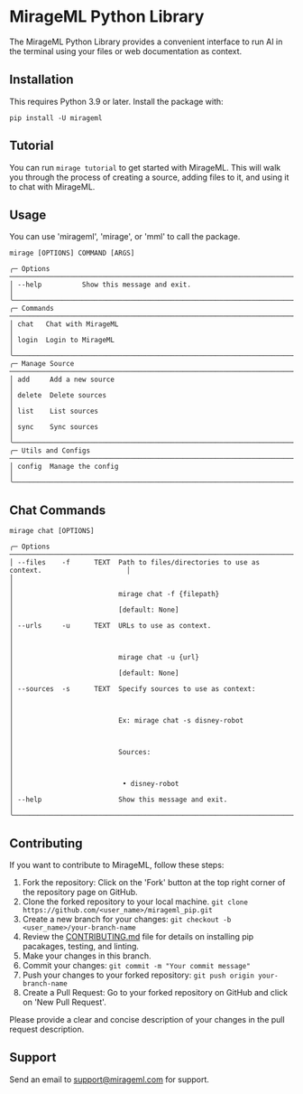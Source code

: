 # MirageML Python Library

The MirageML Python Library provides a convenient interface to run AI in the terminal using your files or web documentation as context.

## Installation

This requires Python 3.9 or later. Install the package with:

```
pip install -U mirageml
```

## Tutorial
You can run `mirage tutorial` to get started with MirageML. This will walk you through the process of creating a source, adding files to it, and using it to chat with MirageML.

## Usage
You can use 'mirageml', 'mirage', or 'mml' to call the package.
```
mirage [OPTIONS] COMMAND [ARGS]
```
```
╭─ Options ─────────────────────────────────────────────────────────────────────────────────╮
│ --help          Show this message and exit.                                               │
╰───────────────────────────────────────────────────────────────────────────────────────────╯
╭─ Commands ────────────────────────────────────────────────────────────────────────────────╮
│ chat   Chat with MirageML                                                                 │
│ login  Login to MirageML                                                                  │
╰───────────────────────────────────────────────────────────────────────────────────────────╯
╭─ Manage Source ───────────────────────────────────────────────────────────────────────────╮
│ add     Add a new source                                                                  │
│ delete  Delete sources                                                                    │
│ list    List sources                                                                      │
│ sync    Sync sources                                                                      │
╰───────────────────────────────────────────────────────────────────────────────────────────╯
╭─ Utils and Configs ───────────────────────────────────────────────────────────────────────╮
│ config  Manage the config                                                                 │
╰───────────────────────────────────────────────────────────────────────────────────────────╯
```

## Chat Commands
```
mirage chat [OPTIONS]
```
```
╭─ Options ─────────────────────────────────────────────────────────────────────────────────╮
│ --files    -f      TEXT  Path to files/directories to use as context.                     │
│                                                                                           │
│                          mirage chat -f {filepath}                                        │
│                          [default: None]                                                  │
│ --urls     -u      TEXT  URLs to use as context.                                          │
│                                                                                           │
│                          mirage chat -u {url}                                             │
│                          [default: None]                                                  │
│ --sources  -s      TEXT  Specify sources to use as context:                               │
│                                                                                           │
│                          Ex: mirage chat -s disney-robot                                  │
│                                                                                           │
│                          Sources:                                                         │
│                                                                                           │
│                           • disney-robot                                                  │
│ --help                   Show this message and exit.                                      │
╰───────────────────────────────────────────────────────────────────────────────────────────╯
```

## Contributing
If you want to contribute to MirageML, follow these steps:

1. Fork the repository: Click on the 'Fork' button at the top right corner of the repository page on GitHub.
2. Clone the forked repository to your local machine. `git clone https://github.com/<user_name>/mirageml_pip.git`
3. Create a new branch for your changes: `git checkout -b <user_name>/your-branch-name`
4. Review the [CONTRIBUTING.md](CONTRIBUTING.md) file for details on installing pip pacakages, testing, and linting.
4. Make your changes in this branch.
5. Commit your changes: `git commit -m "Your commit message"`
6. Push your changes to your forked repository: `git push origin your-branch-name`
7. Create a Pull Request: Go to your forked repository on GitHub and click on 'New Pull Request'.

Please provide a clear and concise description of your changes in the pull request description.


## Support
Send an email to [support@mirageml.com](mailto:support@mirageml.com) for support.
